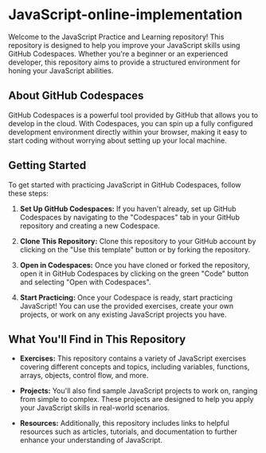 # JavaScript-online-implementation

Welcome to the JavaScript Practice and Learning repository! This repository is designed to help you improve your JavaScript skills using GitHub Codespaces. Whether you're a beginner or an experienced developer, this repository aims to provide a structured environment for honing your JavaScript abilities.

## About GitHub Codespaces

GitHub Codespaces is a powerful tool provided by GitHub that allows you to develop in the cloud. With Codespaces, you can spin up a fully configured development environment directly within your browser, making it easy to start coding without worrying about setting up your local machine.

## Getting Started

To get started with practicing JavaScript in GitHub Codespaces, follow these steps:

1. **Set Up GitHub Codespaces:** If you haven't already, set up GitHub Codespaces by navigating to the "Codespaces" tab in your GitHub repository and creating a new Codespace.

2. **Clone This Repository:** Clone this repository to your GitHub account by clicking on the "Use this template" button or by forking the repository.

3. **Open in Codespaces:** Once you have cloned or forked the repository, open it in GitHub Codespaces by clicking on the green "Code" button and selecting "Open with Codespaces".

4. **Start Practicing:** Once your Codespace is ready, start practicing JavaScript! You can use the provided exercises, create your own projects, or work on any existing JavaScript projects you have.

## What You'll Find in This Repository

- **Exercises:** This repository contains a variety of JavaScript exercises covering different concepts and topics, including variables, functions, arrays, objects, control flow, and more.

- **Projects:** You'll also find sample JavaScript projects to work on, ranging from simple to complex. These projects are designed to help you apply your JavaScript skills in real-world scenarios.

- **Resources:** Additionally, this repository includes links to helpful resources such as articles, tutorials, and documentation to further enhance your understanding of JavaScript.
